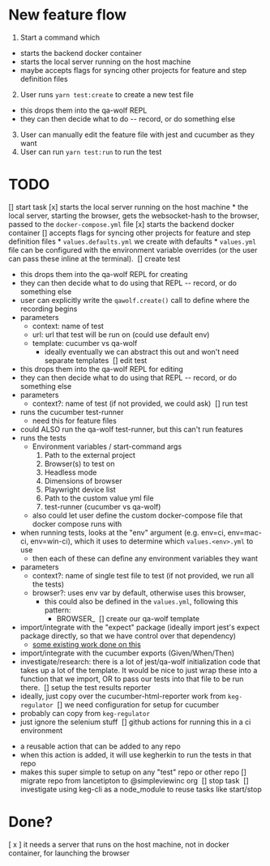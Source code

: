 # New feature flow
1. Start a command which
 * starts the backend docker container
 * starts the local server running on the host machine
 * maybe accepts flags for syncing other projects for feature and step definition files
2. User runs `yarn test:create` to create a new test file
  * this drops them into the qa-wolf REPL
  * they can then decide what to do -- record, or do something else
3. User can manually edit the feature file with jest and cucumber as they want
3. User can run `yarn test:run` to run the test
​
# TODO
[] start task
  [x] starts the local server running on the host machine
    * the local server, starting the browser, gets the websocket-hash to the browser, passed to the `docker-compose.yml` file
  [x] starts the backend docker container
  [] accepts flags for syncing other projects for feature and step definition files
    * `values.defaults.yml` we create with defaults 
    * `values.yml` file can be configured with the environment variable overrides (or the user can pass these inline at the terminal). 
​
[] create test 
  * this drops them into the qa-wolf REPL for creating
  * they can then decide what to do using that REPL -- record, or do something else
  * user can explicitly write the `qawolf.create()` call to define where the recording begins
  * parameters
    * context: name of test
    * url: url that test will be run on (could use default env)
    * template: cucumber vs qa-wolf
      * ideally eventually we can abstract this out and won't need separate templates
​
[] edit test
  * this drops them into the qa-wolf REPL for editing
  * they can then decide what to do using that REPL -- record, or do something else
  * parameters
    * context?: name of test (if not provided, we could ask)
​
[] run test
  * runs the cucumber test-runner
    * need this for feature files
  * could ALSO run the qa-wolf test-runner, but this can't run features
  * runs the tests
    * Environment variables / start-command args
      1. Path to the external project
      2. Browser(s) to test on
      3. Headless mode
      4. Dimensions of browser
      5. Playwright device list
      6. Path to the custom value yml file
      7. test-runner (cucumber vs qa-wolf)
    * also could let user define the custom docker-compose file that docker compose runs with
  * when running tests, looks at the "env" argument (e.g. env=ci, env=mac-ci, env=win-ci), which it uses to determine which `values.<env>.yml` to use
    * then each of these can define any environment variables they want
  * parameters
    * context?: name of single test file to test (if not provided, we run all the tests)
    * browser?: uses env var by default, otherwise uses this browser, 
      * this could also be defined in the `values.yml`, following this pattern:
        * BROWSER_<env> 
​
[] create our qa-wolf template
  * import/integrate with the "expect" package (ideally import jest's expect package directly, so that we have control over that dependency) 
    * [some existing work done on this](tests/wolf/test.template.js)
  * import/integrate with the cucumber exports (Given/When/Then)
  * investigate/research: there is a lot of jest/qa-wolf initialization code that takes up a lot of the template. It would be nice to just wrap these into a function that we import, OR to pass our tests into that file to be run there.
​
[] setup the test results reporter
  * ideally, just copy over the cucumber-html-reporter work from `keg-regulator`
​
[] we need configuration for setup for cucumber
  * probably can copy from `keg-regulator`
  * just ignore the selenium stuff
​
[] github actions for running this in a ci environment
  - a reusable action that can be added to any repo
  - when this action is added, it will use kegherkin to run the tests in that repo 
  - makes this super simple to setup on any "test" repo or other repo
​
[] migrate repo from lancetipton to @simpleviewinc org
​
[] stop task
​
[] investigate using keg-cli as a node_module to reuse tasks like start/stop
​
# Done?
[ x ] it needs a server that runs on the host machine, not in docker container, for launching the browser